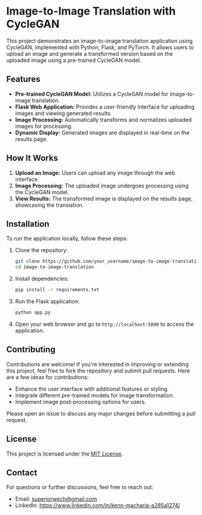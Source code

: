 # Image-to-Image Translation with CycleGAN

This project demonstrates an image-to-image translation application using CycleGAN, implemented with Python, Flask, and PyTorch. It allows users to upload an image and generate a transformed version based on the uploaded image using a pre-trained CycleGAN model.

## Features

- **Pre-trained CycleGAN Model:** Utilizes a CycleGAN model for image-to-image translation.
- **Flask Web Application:** Provides a user-friendly interface for uploading images and viewing generated results.
- **Image Processing:** Automatically transforms and normalizes uploaded images for processing.
- **Dynamic Display:** Generated images are displayed in real-time on the results page.

## How It Works

1. **Upload an Image:** Users can upload any image through the web interface.
2. **Image Processing:** The uploaded image undergoes processing using the CycleGAN model.
3. **View Results:** The transformed image is displayed on the results page, showcasing the translation.

## Installation

To run the application locally, follow these steps:

1. Clone the repository:
   ```bash
   git clone https://github.com/your_username/image-to-image-translation.git
   cd image-to-image-translation
   ```

2. Install dependencies:
   ```bash
   pip install -r requirements.txt
   ```

3. Run the Flask application:
   ```bash
   python app.py
   ```

4. Open your web browser and go to `http://localhost:5000` to access the application.

## Contributing

Contributions are welcome! If you're interested in improving or extending this project, feel free to fork the repository and submit pull requests. Here are a few ideas for contributions:

- Enhance the user interface with additional features or styling.
- Integrate different pre-trained models for image transformation.
- Implement image post-processing options for users.

Please open an issue to discuss any major changes before submitting a pull request.

## License

This project is licensed under the [MIT License](LICENSE).

## Contact

For questions or further discussions, feel free to reach out:
- Email: superiorwech@gmail.com
- LinkedIn: https://www.linkedin.com/in/kenn-macharia-a285a1274/
